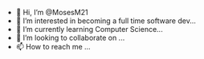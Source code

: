 - 👋 Hi, I’m @MosesM21
- 👀 I’m interested in becoming a full time software dev...
- 🌱 I’m currently learning Computer Science...
- 💞️ I’m looking to collaborate on ...
- 📫 How to reach me ...

<!---
MosesM21/MosesM21 is a ✨ special ✨ repository because its `README.md` (this file) appears on your GitHub profile.
You can click the Preview link to take a look at your changes.
--->

